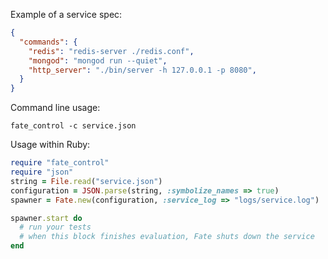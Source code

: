
Example of a service spec:

```json
{
  "commands": {
    "redis": "redis-server ./redis.conf",
    "mongod": "mongod run --quiet",
    "http_server": "./bin/server -h 127.0.0.1 -p 8080",
  }
}

```

Command line usage:

    fate_control -c service.json



Usage within Ruby:

```ruby
require "fate_control"
require "json"
string = File.read("service.json")
configuration = JSON.parse(string, :symbolize_names => true)
spawner = Fate.new(configuration, :service_log => "logs/service.log")

spawner.start do
  # run your tests
  # when this block finishes evaluation, Fate shuts down the service
end
```
